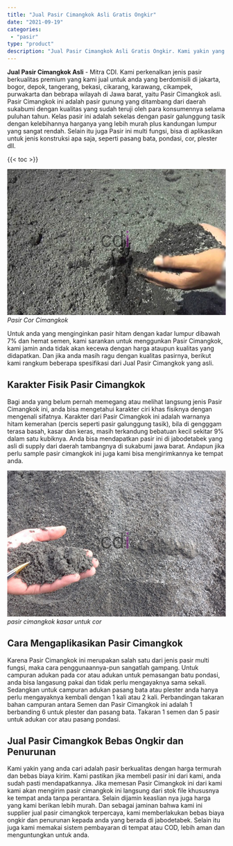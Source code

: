 ```yaml
---
title: "Jual Pasir Cimangkok Asli Gratis Ongkir"
date: "2021-09-19"
categories:
 - "pasir"
type: "product"
description: "Jual Pasir Cimangkok Asli Gratis Ongkir. Kami yakin yang anda cari adalah pasir berkualitas dengan harga termurah dan bebas biaya kirim. Kami pastikan jika m..."
---
```


**Jual Pasir Cimangkok Asli** - Mitra CDI. Kami perkenalkan jenis pasir berkualitas premium yang kami jual untuk anda yang berdomisili di jakarta, bogor, depok, tangerang, bekasi, cikarang, karawang, cikampek, purwakarta dan bebrapa wilayah di Jawa barat, yaitu Pasir Cimangkok asli. Pasir Cimangkok ini adalah pasir gunung yang ditambang dari daerah sukabumi dengan kualitas yang sudah teruji oleh para konsumennya selama puluhan tahun. Kelas pasir ini adalah sekelas dengan pasir galunggung tasik dengan kelebihannya harganya yang lebih murah plus kandungan lumpur yang sangat rendah. Selain itu juga Pasir ini multi fungsi, bisa di aplikasikan untuk jenis konstruksi apa saja, seperti pasang bata, pondasi, cor, plester dll.

{{< toc >}}

![Jual Pasir Cor Cimangkok](/images/product/pasir-hitam-cimangkok.jpg)
*Pasir Cor Cimangkok*

Untuk anda yang menginginkan pasir hitam dengan kadar lumpur dibawah 7% dan hemat semen, kami sarankan untuk menggunkan Pasir Cimangkok, kami jamin anda tidak akan kecewa dengan harga ataupun kualitas yang didapatkan. Dan jika anda masih ragu dengan kualitas pasirnya, berikut kami rangkum beberapa spesifikasi dari Jual Pasir Cimangkok yang asli.

 ## Karakter Fisik Pasir Cimangkok

Bagi anda yang belum pernah memegang atau melihat langsung jenis Pasir Cimangkok ini, anda bisa mengetahui karakter ciri khas fisiknya dengan mengenali sifatnya. Karakter dari Pasir Cimangkok ini adalah warnanya hitam kemerahan (percis seperti pasir galunggung tasik), bila di gengggam terasa basah, kasar dan keras, masih terkandung bebatuan kecil sekitar 9% dalam satu kubiknya. Anda bisa mendapatkan pasir ini di jabodetabek yang asli di supply dari daerah tambangnya di sukabumi jawa barat. Andapun jika perlu sample pasir cimangkok ini juga kami bisa mengirimkannya ke tempat anda.

![pasir cimangkok kasar untuk cor](/images/product/pasir-hitam-cimangkok-3.jpg)
*pasir cimangkok kasar untuk cor*

 ## Cara Mengaplikasikan Pasir Cimangkok

Karena Pasir Cimangkok ini merupakan salah satu dari jenis pasir multi fungsi, maka cara penggunaannya-pun sangatlah gampang. Untuk campuran adukan pada cor atau adukan untuk pemasangan batu pondasi, anda bisa langasung pakai dan tidak perlu mengayaknya sama sekali. Sedangkan untuk campuran adukan pasang bata atau plester anda hanya perlu mengayaknya kembali dengan 1 kali atau 2 kali. Perbandingan takaran bahan campuran antara Semen dan Pasir Cimangkok ini adalah 1 berbanding 6 untuk plester dan pasang bata. Takaran 1 semen dan 5 pasir untuk adukan cor atau pasang pondasi.

 ## Jual Pasir Cimangkok Bebas Ongkir dan Penurunan

Kami yakin yang anda cari adalah pasir berkualitas dengan harga termurah dan bebas biaya kirim. Kami pastikan jika membeli pasir ini dari kami, anda sudah pasti mendapatkannya. Jika memesan Pasir Cimangkok ini dari kami kami akan mengirim pasir cimangkok ini langsung dari stok file khususnya ke tempat anda tanpa perantara. Selain dijamin keaslian nya juga harga yang kami berikan lebih murah. Dan sebagai jaminan bahwa kami ini supplier jual pasir cimangkok terpercaya, kami memberlakukan bebas biaya ongkir dan penurunan kepada anda yang berada di jabodetabek. Selain itu juga kami memakai sistem pembayaran di tempat atau COD, lebih aman dan menguntungkan untuk anda.

